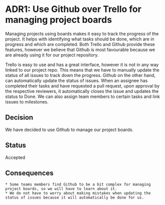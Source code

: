 # ADR1: Use Github over Trello for managing project boards

Managing projects using boards makes it easy to track the progress of the project. It helps  with identifying what  tasks should be done, which are in progress and which are completed. Both Trello and Github provide these features, however we believe that Github is most favourable because we are already using it for our project repository. 

Trello is easy to use and has a great interface, however it is not in any way linked to our project repo. This means that we have to manually update the status of all issues to track down the progress. Github on the other hand, can automatically update the status of issues.  When an assignee has completed their tasks and have requested a pull request, upon approval by the respective reviewers, it automatically closes the issue and updates the status to Done. We can also assign team members to certain tasks and link issues to milestones. 

## Decision

We have decided to use Github to manage our project boards.

## Status

Accepted

## Consequences

    * Some teams members find Github to be a bit complex for managing project boards, so we will have to learn about it.
    * We do not have to worry about making mistakes when updating the status of issues because it will automatically be done for us.

